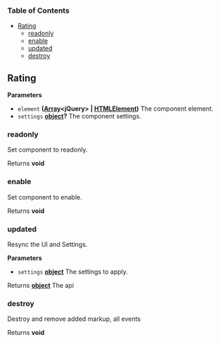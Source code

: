 <!-- Generated by documentation.js. Update this documentation by updating the source code. -->

### Table of Contents

-   [Rating][1]
    -   [readonly][2]
    -   [enable][3]
    -   [updated][4]
    -   [destroy][5]

## Rating

**Parameters**

-   `element` **([Array][6]&lt;jQuery> | [HTMLElement][7])** The component element.
-   `settings` **[object][8]?** The component settings.

### readonly

Set component to readonly.

Returns **void** 

### enable

Set component to enable.

Returns **void** 

### updated

Resync the UI and Settings.

**Parameters**

-   `settings` **[object][8]** The settings to apply.

Returns **[object][8]** The api

### destroy

Destroy and remove added markup, all events

Returns **void** 

[1]: #rating

[2]: #readonly

[3]: #enable

[4]: #updated

[5]: #destroy

[6]: https://developer.mozilla.org/docs/Web/JavaScript/Reference/Global_Objects/Array

[7]: https://developer.mozilla.org/docs/Web/HTML/Element

[8]: https://developer.mozilla.org/docs/Web/JavaScript/Reference/Global_Objects/Object

